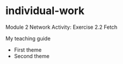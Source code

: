 # individual-work
Module 2 Network Activity: Exercise 2.2 Fetch

My teaching guide

* First theme
* Second theme
